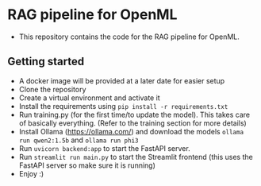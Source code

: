 # RAG pipeline for OpenML
- This repository contains the code for the RAG pipeline for OpenML. 

## Getting started
- A docker image will be provided at a later date for easier setup
- Clone the repository
- Create a virtual environment and activate it
- Install the requirements using `pip install -r requirements.txt`
- Run training.py (for the first time/to update the model). This takes care of basically everything. (Refer to the training section for more details)
- Install Ollama (https://ollama.com/) and download the models `ollama run qwen2:1.5b` and `ollama run phi3`
- Run `uvicorn backend:app` to start the FastAPI server. 
- Run `streamlit run main.py` to start the Streamlit frontend (this uses the FastAPI server so make sure it is running)
- Enjoy :)
